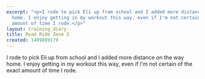 ```yaml
---
excerpt: "<p>I rode to pick Eli up from school and I added more distance on the way
  home. I enjoy getting in my workout this way, even if I'm not certain of the exact
  amount of time I rode.</p>"
layout: training_diary
title: Road Ride Zone 2
created: 1409889179
---
```

<p>I rode to pick Eli up from school and I added more distance on the way home. I enjoy getting in my workout this way, even if I'm not certain of the exact amount of time I rode.</p>
